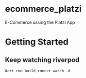 # ecommerce_platzi

E-Commerce ussing the Platzi App

# Getting Started

## Keep watching riverpod

```
dart run build_runner watch -d
```
